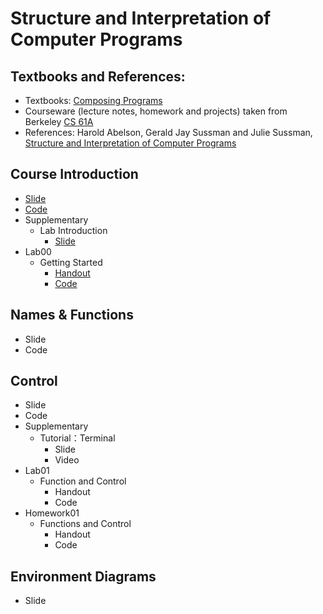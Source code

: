 # Structure and Interpretation of Computer Programs

## Textbooks and References:

* Textbooks: [Composing Programs](https://www.composingprograms.com/)
* Courseware (lecture notes, homework and projects) taken from Berkeley [CS 61A](https://cs61a.org/)
* References: Harold Abelson, Gerald Jay Sussman and Julie Sussman, [Structure and Interpretation of Computer Programs](https://mitp-content-server.mit.edu/books/content/sectbyfn/books_pres_0/6515/sicp.zip/index.html)



## Course Introduction

* [Slide](.gitbook/assets/01-Intro.pptx)
* [Code](.gitbook/assets/code01.zip)
* Supplementary
  * Lab Introduction
    * [Slide](.gitbook/assets/lab00.pptx)
* Lab00
  * Getting Started
    * [Handout](handouts/lab00-getting-started/)
    * [Code](.gitbook/assets/lab00-Code.zip)

## Names & Functions

* Slide
* Code

## Control

* Slide
* Code
* Supplementary
  * Tutorial：Terminal
    * Slide
    * Video
* Lab01
  * Function and Control
    * Handout
    * Code
* Homework01
  * Functions and Control
    * Handout
    * Code

## Environment Diagrams

* Slide

